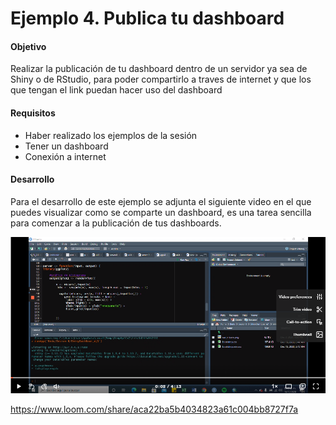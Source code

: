 # Ejemplo 4. Publica tu dashboard 

#### Objetivo 
Realizar la publicación de tu dashboard dentro de un servidor ya sea de Shiny o de RStudio, para poder compartirlo a traves de internet y que los que tengan el link puedan hacer uso del dashboard

#### Requisitos
- Haber realizado los ejemplos de la sesión
- Tener un dashboard
- Conexión a internet

#### Desarrollo

Para el desarrollo de este ejemplo se adjunta el siguiente video en el que puedes visualizar como se comparte un dashboard, es una tarea sencilla para comenzar a la publicación de tus dashboards.

[![](portada.png)](https://www.loom.com/share/aca22ba5b4034823a61c004bb8727f7a)

https://www.loom.com/share/aca22ba5b4034823a61c004bb8727f7a
